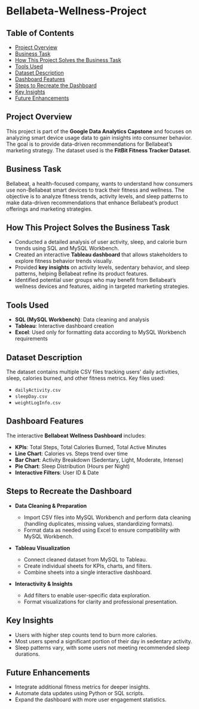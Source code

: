 # Bellabeta-Wellness-Project

## Table of Contents
- [Project Overview](#project-overview)
- [Business Task](#business-task)
- [How This Project Solves the Business Task](#how-this-project-solves-the-business-task)
- [Tools Used](#tools-used)
- [Dataset Description](#dataset-description)
- [Dashboard Features](#dashboard-features)
- [Steps to Recreate the Dashboard](#steps-to-recreate-the-dashboard)
- [Key Insights](#key-insights)
- [Future Enhancements](#future-enhancements)

## Project Overview
This project is part of the **Google Data Analytics Capstone** and focuses on analyzing smart device usage data to gain insights into consumer behavior. The goal is to provide data-driven recommendations for Bellabeat’s marketing strategy. The dataset used is the **FitBit Fitness Tracker Dataset**.

## Business Task
Bellabeat, a health-focused company, wants to understand how consumers use non-Bellabeat smart devices to track their fitness and wellness. The objective is to analyze fitness trends, activity levels, and sleep patterns to make data-driven recommendations that enhance Bellabeat’s product offerings and marketing strategies.

## How This Project Solves the Business Task
- Conducted a detailed analysis of user activity, sleep, and calorie burn trends using SQL and MySQL Workbench.
- Created an interactive **Tableau dashboard** that allows stakeholders to explore fitness behavior trends visually.
- Provided **key insights** on activity levels, sedentary behavior, and sleep patterns, helping Bellabeat refine its product features.
- Identified potential user groups who may benefit from Bellabeat’s wellness devices and features, aiding in targeted marketing strategies.

## Tools Used
- **SQL (MySQL Workbench)**: Data cleaning and analysis
- **Tableau**: Interactive dashboard creation
- **Excel**: Used only for formatting data according to MySQL Workbench requirements

## Dataset Description
The dataset contains multiple CSV files tracking users' daily activities, sleep, calories burned, and other fitness metrics. Key files used:
- `dailyActivity.csv`
- `sleepDay.csv`
- `weightLogInfo.csv`

## Dashboard Features
The interactive **Bellabeat Wellness Dashboard** includes:
- **KPIs**: Total Steps, Total Calories Burned, Total Active Minutes
- **Line Chart**: Calories vs. Steps trend over time
- **Bar Chart**: Activity Breakdown (Sedentary, Light, Moderate, Intense)
- **Pie Chart**: Sleep Distribution (Hours per Night)
- **Interactive Filters**: User ID & Date

## Steps to Recreate the Dashboard
- **Data Cleaning & Preparation**
  - Import CSV files into MySQL Workbench and perform data cleaning (handling duplicates, missing values, standardizing formats).
  - Format data as needed using Excel to ensure compatibility with MySQL Workbench.
  
- **Tableau Visualization**
  - Connect cleaned dataset from MySQL to Tableau.
  - Create individual sheets for KPIs, charts, and filters.
  - Combine sheets into a single interactive dashboard.
  
- **Interactivity & Insights**
  - Add filters to enable user-specific data exploration.
  - Format visualizations for clarity and professional presentation.

## Key Insights
- Users with higher step counts tend to burn more calories.
- Most users spend a significant portion of their day in sedentary activity.
- Sleep patterns vary, with some users not meeting recommended sleep durations.

## Future Enhancements
- Integrate additional fitness metrics for deeper insights.
- Automate data updates using Python or SQL scripts.
- Expand the dashboard with more user engagement statistics.


